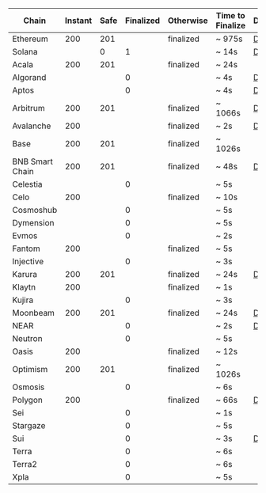 <!-- The content in this file is auto-generated. Do not modify this file directly. Please see the README.md in the wormhole-mkdocs/scripts directory to learn how to update this page. -->
<!--CONSISTENCY_LEVELS-->
<table data-full-width="true"><thead><th>Chain</th><th>Instant</th><th>Safe</th><th>Finalized</th><th>Otherwise</th><th>Time to Finalize</th><th>Details</th></thead><tbody><tr><td>Ethereum</td><td>200</td><td>201</td><td></td><td>finalized</td><td>~ 975s</td><td><a href="https://www.alchemy.com/overviews/ethereum-commitment-levels" target="_blank">Details</a></td></tr><tr><td>Solana</td><td></td><td>0</td><td>1</td><td></td><td>~ 14s</td><td><a href="https://docs.solana.com/cluster/commitments" target="_blank">Details</a></td></tr><tr><td>Acala</td><td>200</td><td>201</td><td></td><td>finalized</td><td>~ 24s</td><td></td></tr><tr><td>Algorand</td><td></td><td></td><td>0</td><td></td><td>~ 4s</td><td><a href="https://developer.algorand.org/docs/get-started/basics/why_algorand/#finality" target="_blank">Details</a></td></tr><tr><td>Aptos</td><td></td><td></td><td>0</td><td></td><td>~ 4s</td><td><a href="https://aptos.dev/reference/glossary/#byzantine-fault-tolerance-bft" target="_blank">Details</a></td></tr><tr><td>Arbitrum</td><td>200</td><td>201</td><td></td><td>finalized</td><td>~ 1066s</td><td><a href="https://developer.arbitrum.io/tx-lifecycle" target="_blank">Details</a></td></tr><tr><td>Avalanche</td><td>200</td><td></td><td></td><td>finalized</td><td>~ 2s</td><td><a href="https://docs.avax.network/build/dapp/advanced/integrate-exchange#determining-finality" target="_blank">Details</a></td></tr><tr><td>Base</td><td>200</td><td>201</td><td></td><td>finalized</td><td>~ 1026s</td><td></td></tr><tr><td>BNB Smart Chain</td><td>200</td><td>201</td><td></td><td>finalized</td><td>~ 48s</td><td><a href="https://docs.bnbchain.org/docs/learn/consensus" target="_blank">Details</a></td></tr><tr><td>Celestia</td><td></td><td></td><td>0</td><td></td><td>~ 5s</td><td></td></tr><tr><td>Celo</td><td>200</td><td></td><td></td><td>finalized</td><td>~ 10s</td><td></td></tr><tr><td>Cosmoshub</td><td></td><td></td><td>0</td><td></td><td>~ 5s</td><td></td></tr><tr><td>Dymension</td><td></td><td></td><td>0</td><td></td><td>~ 5s</td><td></td></tr><tr><td>Evmos</td><td></td><td></td><td>0</td><td></td><td>~ 2s</td><td></td></tr><tr><td>Fantom</td><td>200</td><td></td><td></td><td>finalized</td><td>~ 5s</td><td></td></tr><tr><td>Injective</td><td></td><td></td><td>0</td><td></td><td>~ 3s</td><td></td></tr><tr><td>Karura</td><td>200</td><td>201</td><td></td><td>finalized</td><td>~ 24s</td><td><a href="https://wiki.polkadot.network/docs/learn-consensus" target="_blank">Details</a></td></tr><tr><td>Klaytn</td><td>200</td><td></td><td></td><td>finalized</td><td>~ 1s</td><td></td></tr><tr><td>Kujira</td><td></td><td></td><td>0</td><td></td><td>~ 3s</td><td></td></tr><tr><td>Moonbeam</td><td>200</td><td>201</td><td></td><td>finalized</td><td>~ 24s</td><td><a href="https://docs.moonbeam.network/builders/build/moonbeam-custom-api/#finality-rpc-endpoints" target="_blank">Details</a></td></tr><tr><td>NEAR</td><td></td><td></td><td>0</td><td></td><td>~ 2s</td><td><a href="https://nomicon.io/ChainSpec/Consensus" target="_blank">Details</a></td></tr><tr><td>Neutron</td><td></td><td></td><td>0</td><td></td><td>~ 5s</td><td></td></tr><tr><td>Oasis</td><td>200</td><td></td><td></td><td>finalized</td><td>~ 12s</td><td></td></tr><tr><td>Optimism</td><td>200</td><td>201</td><td></td><td>finalized</td><td>~ 1026s</td><td></td></tr><tr><td>Osmosis</td><td></td><td></td><td>0</td><td></td><td>~ 6s</td><td></td></tr><tr><td>Polygon</td><td>200</td><td></td><td></td><td>finalized</td><td>~ 66s</td><td><a href="https://docs.polygon.technology/pos/architecture/heimdall/checkpoints/" target="_blank">Details</a></td></tr><tr><td>Sei</td><td></td><td></td><td>0</td><td></td><td>~ 1s</td><td></td></tr><tr><td>Stargaze</td><td></td><td></td><td>0</td><td></td><td>~ 5s</td><td></td></tr><tr><td>Sui</td><td></td><td></td><td>0</td><td></td><td>~ 3s</td><td><a href="https://docs.sui.io/concepts/sui-architecture/consensus" target="_blank">Details</a></td></tr><tr><td>Terra</td><td></td><td></td><td>0</td><td></td><td>~ 6s</td><td></td></tr><tr><td>Terra2</td><td></td><td></td><td>0</td><td></td><td>~ 6s</td><td></td></tr><tr><td>Xpla</td><td></td><td></td><td>0</td><td></td><td>~ 5s</td><td></td></tr></tbody></table>
<!--CONSISTENCY_LEVELS-->
